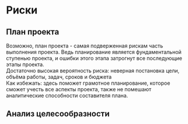 # Риски  
## План проекта  
Возможно, план проекта - самая подверженная рискам часть выполнения проекта. Ведь планирование является фундаментальной ступенью проекта, и ошибки этого этапа затрогнут все последующие этапы проекта.  
Достаточно высокая вероятность риска: неверная постановка цели, объёма работы, задач, сроков и бюджета  
Как избежать: здесь поможет грамотное планирование, которое сможет учесть все аспекты проекта, также не помешают аналитические способности составителя плана.
  
## Анализ целесообразности  
